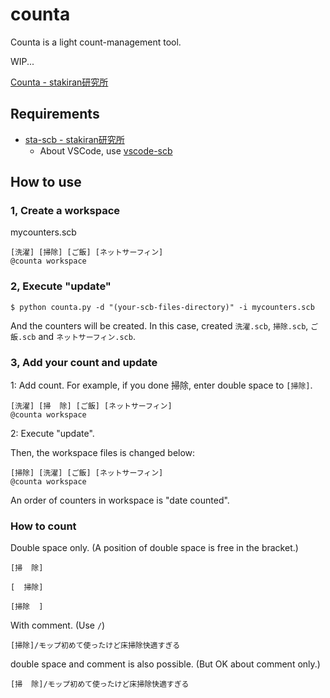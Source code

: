 # counta
Counta is a light count-management tool.

WIP...

[Counta - stakiran研究所](https://scrapbox.io/sta/Counta)

## Requirements
- [sta-scb - stakiran研究所](https://scrapbox.io/sta/sta-scb)
    - About VSCode, use [vscode-scb](https://github.com/stakiran/vscode-scb)

## How to use

### 1, Create a workspace
mycounters.scb

```
[洗濯] [掃除] [ご飯] [ネットサーフィン]
@counta workspace
```

### 2, Execute "update"

```
$ python counta.py -d "(your-scb-files-directory)" -i mycounters.scb
```

And the counters will be created. In this case, created `洗濯.scb`, `掃除.scb`, `ご飯.scb` and `ネットサーフィン.scb`.

### 3, Add your count and update
1: Add count. For example, if you done 掃除, enter double space to `[掃除]`.

```
[洗濯] [掃  除] [ご飯] [ネットサーフィン]
@counta workspace
```

2: Execute "update".

Then, the workspace files is changed below:

```
[掃除] [洗濯] [ご飯] [ネットサーフィン]
@counta workspace
```

An order of counters in workspace is "date counted".

### How to count
Double space only. (A position of double space is free in the bracket.)

```
[掃  除]
```

```
[  掃除]
```

```
[掃除  ]
```

With comment. (Use `/`)

```
[掃除]/モップ初めて使ったけど床掃除快適すぎる
```

double space and comment is also possible. (But OK about comment only.)

```
[掃  除]/モップ初めて使ったけど床掃除快適すぎる
```
